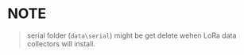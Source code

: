 # NOTE

> serial folder (`data\serial`) might be get delete wehen LoRa data collectors will install.
